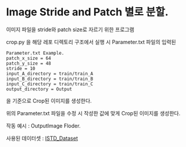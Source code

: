 # Image Stride and Patch 별로 분할.
이미지 파일을 stride와 patch size로 자르기 위한 프로그램

crop.py 을 해당 레포 디렉토리 구조에서 실행 시 Parameter.txt 파일의 입력된 

```
Parameter.txt Example.
patch_x_size = 64
patch_y_size = 48
stride = 10
input_A_directory = train/train_A
input_B_directory = train/train_B
input_C_directory = train/train_C
output_directory = Output
```
을 기준으로 Crop된 이미지를 생성한다.

위의 Parameter.txt 파일을 수정 시 작성한 값에 맞게 Crop된 이미지를 생성한다.

작동 예시 : OutputImage Floder.

사용된 데이터셋 : [ISTD_Dataset](https://drive.google.com/file/d/1I0qw-65KBA6np8vIZzO6oeiOvcDBttAY/view)
